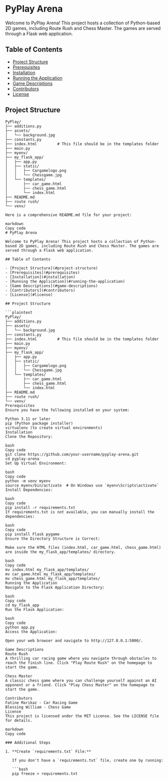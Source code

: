 # PyPlay Arena

Welcome to PyPlay Arena! This project hosts a collection of Python-based 2D games, including Route Rush and Chess Master. The games are served through a Flask web application.

## Table of Contents

- [Project Structure](#project-structure)
- [Prerequisites](#prerequisites)
- [Installation](#installation)
- [Running the Application](#running-the-application)
- [Game Descriptions](#game-descriptions)
- [Contributors](#contributors)
- [License](#license)

## Project Structure

```plaintext
PyPlay/
├── additions.py
├── assets/
│   └── background.jpg
├── constants.py
├── index.html         # This file should be in the templates folder
├── main.py
├── myenv/
├── my_flask_app/
│   ├── app.py
│   ├── static/
│   │   ├── Cargamelogo.png
│   │   └── Chessgame.jpg
│   └── templates/
│       ├── car_game.html
│       ├── chess_game.html
│       └── index.html
├── README.md
├── route rush/
└── venv/

Here is a comprehensive README.md file for your project:

markdown
Copy code
# PyPlay Arena

Welcome to PyPlay Arena! This project hosts a collection of Python-based 2D games, including Route Rush and Chess Master. The games are served through a Flask web application.

## Table of Contents

- [Project Structure](#project-structure)
- [Prerequisites](#prerequisites)
- [Installation](#installation)
- [Running the Application](#running-the-application)
- [Game Descriptions](#game-descriptions)
- [Contributors](#contributors)
- [License](#license)

## Project Structure

```plaintext
PyPlay/
├── additions.py
├── assets/
│   └── background.jpg
├── constants.py
├── index.html         # This file should be in the templates folder
├── main.py
├── myenv/
├── my_flask_app/
│   ├── app.py
│   ├── static/
│   │   ├── Cargamelogo.png
│   │   └── Chessgame.jpg
│   └── templates/
│       ├── car_game.html
│       ├── chess_game.html
│       └── index.html
├── README.md
├── route rush/
└── venv/
Prerequisites
Ensure you have the following installed on your system:

Python 3.11 or later
pip (Python package installer)
virtualenv (to create virtual environments)
Installation
Clone the Repository:

bash
Copy code
git clone https://github.com/your-username/pyplay-arena.git
cd pyplay-arena
Set Up Virtual Environment:

bash
Copy code
python -m venv myenv
source myenv/bin/activate  # On Windows use `myenv\Scripts\activate`
Install Dependencies:

bash
Copy code
pip install -r requirements.txt
If requirements.txt is not available, you can manually install the dependencies:

bash
Copy code
pip install Flask pygame
Ensure the Directory Structure is Correct:

Make sure the HTML files (index.html, car_game.html, chess_game.html) are inside the my_flask_app/templates/ directory.

bash
Copy code
mv index.html my_flask_app/templates/
mv car_game.html my_flask_app/templates/
mv chess_game.html my_flask_app/templates/
Running the Application
Navigate to the Flask Application Directory:

bash
Copy code
cd my_flask_app
Run the Flask Application:

bash
Copy code
python app.py
Access the Application:

Open your web browser and navigate to http://127.0.0.1:5000/.

Game Descriptions
Route Rush
A thrilling car racing game where you navigate through obstacles to reach the finish line. Click "Play Route Rush" on the homepage to start the game.

Chess Master
A classic chess game where you can challenge yourself against an AI opponent or a friend. Click "Play Chess Master" on the homepage to start the game.

Contributors
Fatine Marikaz - Car Racing Game
Blessing William - Chess Game
License
This project is licensed under the MIT License. See the LICENSE file for details.

markdown
Copy code

### Additional Steps

1. **Create `requirements.txt` File:**

   If you don't have a `requirements.txt` file, create one by running:

   ```bash
   pip freeze > requirements.txt
